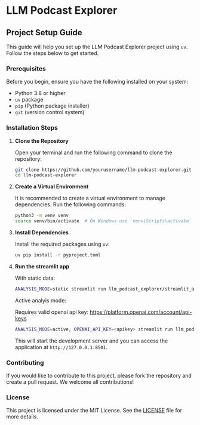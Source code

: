# LLM Podcast Explorer

## Project Setup Guide

This guide will help you set up the LLM Podcast Explorer project using `uv`. Follow the steps below to get started.

### Prerequisites

Before you begin, ensure you have the following installed on your system:

- Python 3.8 or higher
- `uv` package
- `pip` (Python package installer)
- `git` (version control system)

### Installation Steps

1. **Clone the Repository**

    Open your terminal and run the following command to clone the repository:

    ```bash
    git clone https://github.com/yourusername/llm-podcast-explorer.git
    cd llm-podcast-explorer
    ```

2. **Create a Virtual Environment**

    It is recommended to create a virtual environment to manage dependencies. Run the following commands:

    ```bash
    python3 -m venv venv
    source venv/bin/activate  # On Windows use `venv\Scripts\activate`
    ```

3. **Install Dependencies**

    Install the required packages using `uv`:

    ```bash
    uv pip install -r pyproject.toml
    ```

5. **Run the streamlit app**

    With static data:

    ```bash
    ANALYSIS_MODE=static streamlit run llm_podcast_explorer/streamlit_app.py
    ```

    Active analyis mode:
    
    Requires valid openai api key: https://platform.openai.com/account/api-keys

    ```bash
    ANALYSIS_MODE=active, OPENAI_API_KEY=<apikey> streamlit run llm_podcast_explorer/streamlit_app.py
    ```

    This will start the development server and you can access the application at `http://127.0.0.1:8501`.


### Contributing

If you would like to contribute to this project, please fork the repository and create a pull request. We welcome all contributions!

### License

This project is licensed under the MIT License. See the [LICENSE](LICENSE) file for more details.

